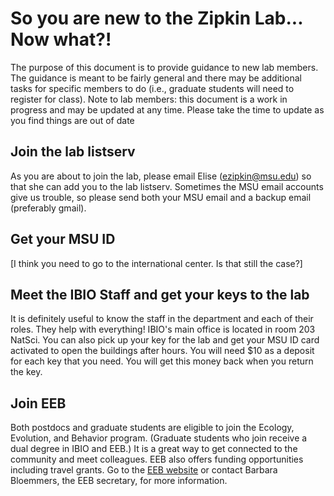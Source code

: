 # So you are new to the Zipkin Lab... Now what?!

The purpose of this document is to provide guidance to new lab members. The guidance is meant to be fairly general and there may be additional tasks for specific members to do (i.e., graduate students will need to register for class). Note to lab members: this document is a work in progress and may be updated at any time. Please take the time to update as you find things are out of date


## Join the lab listserv
As you are about to join the lab, please email Elise (ezipkin@msu.edu) so that she can add you to the lab listserv.  Sometimes the MSU email accounts give us trouble, so please send both your MSU email and a backup email (preferably gmail).


## Get your MSU ID
[I think you need to go to the international center. Is that still the case?]


## Meet the IBIO Staff and get your keys to the lab
It is definitely useful to know the staff in the department and each of their roles.  They help with everything!  IBIO's main office is located in room 203 NatSci. You can also pick up your key for the lab and get your MSU ID card activated to open the buildings after hours.  You will need $10 as a deposit for each key that you need. You will get this money back when you return the key.


## Join EEB
Both postdocs and graduate students are eligible to join the Ecology, Evolution, and Behavior program. (Graduate students who join receive a dual degree in IBIO and EEB.) It is a great way to get connected to the community and meet colleagues.  EEB also offers funding opportunities including travel grants. Go to the [EEB website](https://eeb.msu.edu/) or contact Barbara Bloemmers, the EEB secretary, for more information.
